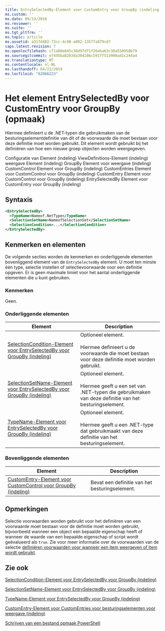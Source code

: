 ```yaml
---
title: EntrySelectedBy-Element voor CustomEntry voor GroupBy (indeling) | Microsoft Docs
ms.custom: ''
ms.date: 09/13/2016
ms.reviewer: ''
ms.suite: ''
ms.tgt_pltfrm: ''
ms.topic: article
ms.assetid: a317d482-73cc-4c98-a002-1357fa879cd7
caps.latest.revision: 7
ms.openlocfilehash: cf1a80e845c38d97d71f26eba63c38a550958b79
ms.sourcegitcommit: e7445ba8203da304286c591ff513900ad1c244a4
ms.translationtype: MT
ms.contentlocale: nl-NL
ms.lasthandoff: 04/23/2019
ms.locfileid: "62066223"
---
```

# <a name="entryselectedby-element-for-customentry-for-groupby-format"></a>Het element EntrySelectedBy voor CustomEntry voor GroupBy (opmaak)

Hiermee definieert u de .NET-typen die gebruikmaken van de besturingselementdefinitie van dit of de voorwaarde die moet bestaan voor deze definitie moet worden gebruikt. Dit element wordt gebruikt bij het definiëren van hoe een nieuwe groep objecten worden weergegeven.

Configuratie van Element (indeling) ViewDefinitions-Element (indeling) weergave Element (indeling) GroupBy Element voor weergave (indeling) CustomControl Element voor GroupBy (indeling) CustomEntries Element voor CustomControl voor GroupBy (indeling) CustomEntry Element voor CustomControl voor GroupBy (indeling) EntrySelectedBy Element voor CustomEntry voor GroupBy (indeling)

## <a name="syntax"></a>Syntaxis

```xml
<EntrySelectedBy>
  <TypeName>Nameof.NetType</TypeName>
  <SelectionSetName>NameofSelectionSet</SelectionSetName>
  <SelectionCondition>...</SelectionCondition>
</EntrySelectedBy>
```

## <a name="attributes-and-elements"></a>Kenmerken en elementen

De volgende secties worden de kenmerken en onderliggende elementen bovenliggend element van de `EntrySelectedBy` element. U moet ten minste één type, selectie instellen of selectievoorwaarde voor een definitie opgeven. Er is geen maximale limiet voor het aantal onderliggende elementen die u kunt gebruiken.

### <a name="attributes"></a>Kenmerken

Geen.

### <a name="child-elements"></a>Onderliggende elementen

|Element|Description|
|-------------|-----------------|
|[SelectionCondition-Element voor EntrySelectedBy voor GroupBy (indeling)](./selectioncondition-element-for-entryselectedby-for-groupby-format.md)|Optioneel element.<br /><br /> Hiermee definieert u de voorwaarde die moet bestaan voor deze definitie moet worden gebruikt.|
|[SelectionSetName-Element voor EntrySelectedBy voor GroupBy (indeling)](./selectionsetname-element-for-entryselectedby-for-groupby-format.md)|Optioneel element.<br /><br /> Hiermee geeft u een set van .NET-typen die gebruikmaken van deze definitie van het besturingselement.|
|[TypeName-Element voor EntrySelectedBy voor GroupBy (indeling)](./typename-element-for-entryselectedby-for-groupby-format.md)|Optioneel element.<br /><br /> Hiermee geeft u een .NET-type dat gebruikmaakt van deze definitie van het besturingselement.|

### <a name="parent-elements"></a>Bovenliggende elementen

|Element|Description|
|-------------|-----------------|
|[CustomEntry-Element voor CustomControl voor GroupBy (indeling)](./customentry-element-for-customcontrol-for-groupby-format.md)|Bevat een definitie van het besturingselement.|

## <a name="remarks"></a>Opmerkingen

Selectie voorwaarden worden gebruikt voor het definiëren van een voorwaarde moet bestaan voor de definitie moet worden gebruikt, bijvoorbeeld wanneer een object een bepaalde eigenschap heeft of wanneer de waarde van een bepaalde eigenschap of script wordt geëvalueerd als `true`. Zie voor meer informatie over de voorwaarden van de selectie [definiëren voorwaarden voor wanneer een item weergeven of Item wordt gebruikt](./defining-conditions-for-displaying-data.md).

## <a name="see-also"></a>Zie ook

[SelectionCondition-Element voor EntrySelectedBy voor GroupBy (indeling)](./selectioncondition-element-for-entryselectedby-for-groupby-format.md)

[SelectionSetName-Element voor EntrySelectedBy voor GroupBy (indeling)](./selectionsetname-element-for-entryselectedby-for-groupby-format.md)

[TypeName-Element voor EntrySelectedBy voor GroupBy (indeling)](./typename-element-for-entryselectedby-for-groupby-format.md)

[CustomEntry-Element voor CustomEntries voor besturingselementen voor weergave (indeling)](./customentry-element-for-customentries-for-controls-for-view-format.md)

[Schrijven van een bestand opmaak PowerShell](./writing-a-powershell-formatting-file.md)
